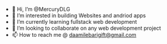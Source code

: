 - 👋 Hi, I’m @MercuryDLG
- 👀 I’m interested in building Websites and andriod apps
- 🌱 I’m currently learning fullstack web development
- 💞️ I’m looking to collaborate on any web development project
- 📫 How to reach me @ daamilebarigift@gmail.com

<!---
MercuryDLG/MercuryDLG is a ✨ special ✨ repository because its `README.md` (this file) appears on your GitHub profile.
You can click the Preview link to take a look at your changes.
--->
